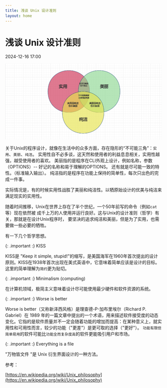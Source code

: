 ```yaml
---
title: 浅谈 Unix 设计准则
layout: home
---
```


# 浅谈 Unix 设计准则

2024-12-16 17:00

![1](assets/images/2024-12-16/1.png)

关于Unix的程序设计，就像在生活中的众多方面，存在隐形的“不可能三角”：`实用`、`美丽`、`纯洁`。
实用性自不必多谈，这天然和使用者的利益息息相关，实用性越强，越受使用者的喜欢。
美丽指的是程序在CLI外观上设计，例如名称，参数（OPTIONS）-- 好记的名称和易于理解的OPTIONS。
还有就是尽可能一致的特性。（标准输入输出）。
纯洁指的是程序在功能上保持的简单性，每次只出色的完成一件事。

实际情况是，有的时候实用性战胜了美丽和纯洁性。以牺原始设计的优美与纯洁来满足现实的实用性。

随着时间推移，Unix在世界上存在了半个世纪，一个50年前写的命令（例如`cat`等）现在依然被
成千上万的人使用并运行良好。这与Unix的设计准则（哲学）有关，那就是在设计Unix程序时，
要坚决的追求纯洁和美丽，但是为了实用，也需要做一些必要的牺牲。

有一下几个哲学思想。

{: .important :}
KISS

KISS是 "Keep it simple, stupid!"的缩写，是美国海军在1960年首次提出的设计原则。KISS在1938年首次出现在美式英语中，它意味着简单应该是设计的目标。
这里的简单理解为`简约`更为贴切。

{: .important :}
Minimalism (computing)

在计算机领域，极简主义意味着设计尽可能使用最少硬件和软件资源的系统。

{: .important :}
Worse is better

Worse is better（又称新泽西风格）是理查德-P-加布里埃尔（Richard P. Gabriel）在 1989 年的一篇文章中提出的一个术语，用来描述软件接受度的动态变化。它指的是软件质量并不一定会随着功能的增加而提高：在某种意义上，就实用性和可用性而言，较少的功能（"更差"）是更可取的选择（"更好"）。
`功能有限但简单易用`的软件可能比`功能全而复杂度高`的软件更能吸引用户和市场。

{: .important :}
Everything is a file

"万物皆文件 "是 Unix 衍生界面设计的一种方法。

参考：

[https://en.wikipedia.org/wiki/Unix_philosophy](https://en.wikipedia.org/wiki/Unix_philosophy)
